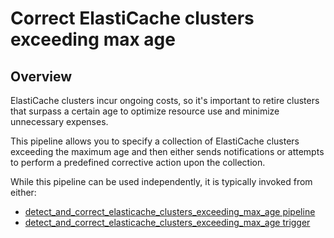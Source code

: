 # Correct ElastiCache clusters exceeding max age

## Overview

ElastiCache clusters incur ongoing costs, so it's important to retire clusters that surpass a certain age to optimize resource use and minimize unnecessary expenses.

This pipeline allows you to specify a collection of ElastiCache clusters exceeding the maximum age and then either sends notifications or attempts to perform a predefined corrective action upon the collection.

While this pipeline can be used independently, it is typically invoked from either:
- [detect_and_correct_elasticache_clusters_exceeding_max_age pipeline](https://hub.flowpipe.io/mods/turbot/aws_thrifty/pipelines/aws_thrifty.pipeline.detect_and_correct_elasticache_clusters_exceeding_max_age)
- [detect_and_correct_elasticache_clusters_exceeding_max_age trigger](https://hub.flowpipe.io/mods/turbot/aws_thrifty/triggers/aws_thrifty.trigger.query.detect_and_correct_elasticache_clusters_exceeding_max_age)
